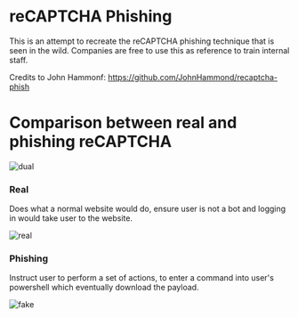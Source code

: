 # reCAPTCHA Phishing 
This is an attempt to recreate the reCAPTCHA phishing technique that is seen in the wild. Companies are free to use this as reference to train internal staff.

Credits to John Hammonf: https://github.com/JohnHammond/recaptcha-phish

# Comparison between real and phishing reCAPTCHA

![dual](https://github.com/user-attachments/assets/2649571d-154a-4ab0-9ef4-877a27413528)


### Real

Does what a normal website would do, ensure user is not a bot and logging in would take user to the website.


![real](https://github.com/user-attachments/assets/54879472-2275-4f9b-8963-40b7df631c9a)



### Phishing 

Instruct user to perform a set of actions, to enter a command into user's powershell which eventually download the payload.

![fake](https://github.com/user-attachments/assets/26ea082c-523d-42ee-87b4-1373889e9e9e)
